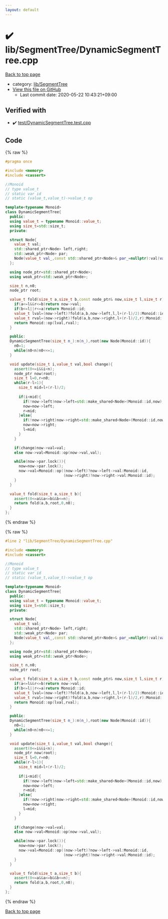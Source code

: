 ```yaml
---
layout: default
---
```


<!-- mathjax config similar to math.stackexchange -->
<script type="text/javascript" async
  src="https://cdnjs.cloudflare.com/ajax/libs/mathjax/2.7.5/MathJax.js?config=TeX-MML-AM_CHTML">
</script>
<script type="text/x-mathjax-config">
  MathJax.Hub.Config({
    TeX: { equationNumbers: { autoNumber: "AMS" }},
    tex2jax: {
      inlineMath: [ ['$','$'] ],
      processEscapes: true
    },
    "HTML-CSS": { matchFontHeight: false },
    displayAlign: "left",
    displayIndent: "2em"
  });
</script>

<script type="text/javascript" src="https://cdnjs.cloudflare.com/ajax/libs/jquery/3.4.1/jquery.min.js"></script>
<script src="https://cdn.jsdelivr.net/npm/jquery-balloon-js@1.1.2/jquery.balloon.min.js" integrity="sha256-ZEYs9VrgAeNuPvs15E39OsyOJaIkXEEt10fzxJ20+2I=" crossorigin="anonymous"></script>
<script type="text/javascript" src="../../../assets/js/copy-button.js"></script>
<link rel="stylesheet" href="../../../assets/css/copy-button.css" />


# :heavy_check_mark: lib/SegmentTree/DynamicSegmentTree.cpp

<a href="../../../index.html">Back to top page</a>

* category: <a href="../../../index.html#8d75131a1ef4f10f86f251b50b9a3462">lib/SegmentTree</a>
* <a href="{{ site.github.repository_url }}/blob/master/lib/SegmentTree/DynamicSegmentTree.cpp">View this file on GitHub</a>
    - Last commit date: 2020-05-22 10:43:21+09:00




## Verified with

* :heavy_check_mark: <a href="../../../verify/test/DynamicSegmentTree.test.cpp.html">test/DynamicSegmentTree.test.cpp</a>


## Code

<a id="unbundled"></a>
{% raw %}
```cpp
#pragma once

#include <memory>
#include <cassert>

//Monoid
// type value_t
// static var id
// static (value_t,value_t)->value_t op

template<typename Monoid>
class DynamicSegmentTree{
  public:
  using value_t = typename Monoid::value_t;
  using size_t=std::size_t;
  private:

  struct Node{
    value_t val;
    std::shared_ptr<Node> left,right;
    std::weak_ptr<Node> par;
    Node(value_t val_,const std::shared_ptr<Node>& par_=nullptr):val(val_),left(),right(),par(par_){}
  };

  using node_ptr=std::shared_ptr<Node>;
  using weak_ptr=std::weak_ptr<Node>;

  size_t n,n0;
  node_ptr root;

  value_t fold(size_t a,size_t b,const node_ptr& now,size_t l,size_t r){
    if(a<=l&&r<=b)return now->val;
    if(b<=l||r<=a)return Monoid::id;
    value_t lval=(now->left)?fold(a,b,now->left,l,l+(r-l)/2):Monoid::id;
    value_t rval=(now->right)?fold(a,b,now->right,l+(r-l)/2,r):Monoid::id;
    return Monoid::op(lval,rval);
  }

  public:
  DynamicSegmentTree(size_t n_):n(n_),root(new Node(Monoid::id)){
    n0=1;
    while(n0<n)n0<<=1;
  }

  void update(size_t i,value_t val,bool change){
    assert(0<=i&&i<n);
    node_ptr now(root);
    size_t l=0,r=n0;
    while(r-l>1){
      size_t mid=l+(r-l)/2;
      
      if(i<mid){
        if(!now->left)now->left=std::make_shared<Node>(Monoid::id,now);
        now=now->left;
        r=mid;
      }else{
        if(!now->right)now->right=std::make_shared<Node>(Monoid::id,now);
        now=now->right;
        l=mid;
      }
    }

    if(change)now->val=val;
    else now->val=Monoid::op(now->val,val);

    while(now->par.lock()){
      now=now->par.lock();
      now->val=Monoid::op((now->left)?now->left->val:Monoid::id,
                          (now->right)?now->right->val:Monoid::id);
    }
  }

  value_t fold(size_t a,size_t b){
    assert(0<=a&&a<=b&&b<=n);
    return fold(a,b,root,0,n0);
  }
};
```
{% endraw %}

<a id="bundled"></a>
{% raw %}
```cpp
#line 2 "lib/SegmentTree/DynamicSegmentTree.cpp"

#include <memory>
#include <cassert>

//Monoid
// type value_t
// static var id
// static (value_t,value_t)->value_t op

template<typename Monoid>
class DynamicSegmentTree{
  public:
  using value_t = typename Monoid::value_t;
  using size_t=std::size_t;
  private:

  struct Node{
    value_t val;
    std::shared_ptr<Node> left,right;
    std::weak_ptr<Node> par;
    Node(value_t val_,const std::shared_ptr<Node>& par_=nullptr):val(val_),left(),right(),par(par_){}
  };

  using node_ptr=std::shared_ptr<Node>;
  using weak_ptr=std::weak_ptr<Node>;

  size_t n,n0;
  node_ptr root;

  value_t fold(size_t a,size_t b,const node_ptr& now,size_t l,size_t r){
    if(a<=l&&r<=b)return now->val;
    if(b<=l||r<=a)return Monoid::id;
    value_t lval=(now->left)?fold(a,b,now->left,l,l+(r-l)/2):Monoid::id;
    value_t rval=(now->right)?fold(a,b,now->right,l+(r-l)/2,r):Monoid::id;
    return Monoid::op(lval,rval);
  }

  public:
  DynamicSegmentTree(size_t n_):n(n_),root(new Node(Monoid::id)){
    n0=1;
    while(n0<n)n0<<=1;
  }

  void update(size_t i,value_t val,bool change){
    assert(0<=i&&i<n);
    node_ptr now(root);
    size_t l=0,r=n0;
    while(r-l>1){
      size_t mid=l+(r-l)/2;
      
      if(i<mid){
        if(!now->left)now->left=std::make_shared<Node>(Monoid::id,now);
        now=now->left;
        r=mid;
      }else{
        if(!now->right)now->right=std::make_shared<Node>(Monoid::id,now);
        now=now->right;
        l=mid;
      }
    }

    if(change)now->val=val;
    else now->val=Monoid::op(now->val,val);

    while(now->par.lock()){
      now=now->par.lock();
      now->val=Monoid::op((now->left)?now->left->val:Monoid::id,
                          (now->right)?now->right->val:Monoid::id);
    }
  }

  value_t fold(size_t a,size_t b){
    assert(0<=a&&a<=b&&b<=n);
    return fold(a,b,root,0,n0);
  }
};

```
{% endraw %}

<a href="../../../index.html">Back to top page</a>

